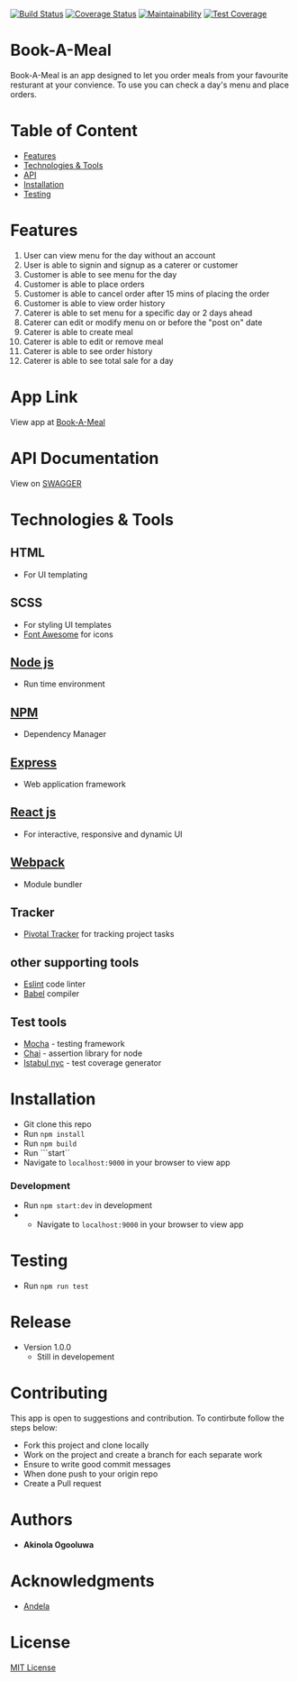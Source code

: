 
[![Build Status](https://travis-ci.org/rovilay/Book-A-Meal.svg?branch=develop)](https://travis-ci.org/rovilay/Book-A-Meal)
[![Coverage Status](https://coveralls.io/repos/github/rovilay/Book-A-Meal/badge.svg?branch=develop)](https://coveralls.io/github/rovilay/Book-A-Meal?branch=develop)
[![Maintainability](https://api.codeclimate.com/v1/badges/636939475b3c8d1d52c7/maintainability)](https://codeclimate.com/github/rovilay/Book-A-Meal/maintainability)
[![Test Coverage](https://api.codeclimate.com/v1/badges/636939475b3c8d1d52c7/test_coverage)](https://codeclimate.com/github/rovilay/Book-A-Meal/test_coverage)

# Book-A-Meal
Book-A-Meal is an app designed to let you order meals from your favourite resturant at your convience. To use you can check a day's menu and place orders.

# Table of Content
* [Features](features)
* [Technologies & Tools](#technologies-&-tools)
* [API](#api-documentation)
* [Installation](#installation)
* [Testing](#testing)



# Features
1. User can view menu for the day without an account
2. User is able to signin and signup as a caterer or customer
3. Customer is able to see menu for the day
4. Customer is able to place orders
5. Customer is able to cancel order after 15 mins of placing the order
6. Customer is able to view order history
7. Caterer is able to set menu for a specific day or 2 days ahead
8. Caterer can edit or modify menu on or before the "post on" date
9. Caterer is able to create meal
10. Caterer is able to edit or remove meal
11. Caterer is able to see order history
12. Caterer is able to see total sale for a day


# App Link
View app at [Book-A-Meal](https://book-me-a-meal.herokuapp.com/)

# API Documentation
View on [SWAGGER](https://book-me-a-meal.herokuapp.com/api/v1/api-docs)


# Technologies & Tools
## HTML
* For UI templating

## SCSS
* For styling UI templates
* [Font Awesome](https://fontawesome.com/) for icons

## [Node js](https://nodejs.org/en/)
* Run time environment

## [NPM](https://www.npmjs.com/)
* Dependency Manager

## [Express](https://expressjs.com/)
* Web application framework

## [React js](https://reactjs.org/)
* For interactive, responsive and dynamic UI

## [Webpack](https://webpack.js.org/)
* Module bundler

## Tracker
* [Pivotal Tracker](https://www.pivotaltracker.com/n/projects/2165680) for tracking project tasks

## other supporting tools
* [Eslint](https://eslint.org/) code linter
* [Babel](http://babeljs.io/) compiler

## Test tools
* [Mocha](https://mochajs.org/) - testing framework
* [Chai](http://www.chaijs.com/) - assertion library for node
* [Istabul nyc](https://istanbul.js.org/) - test coverage generator

# Installation
* Git clone this repo
* Run ```npm install```
* Run ```npm build```
* Run ```start``
* Navigate to ```localhost:9000``` in your browser to view app

### Development
* Run ```npm start:dev``` in development
* * Navigate to ```localhost:9000``` in your browser to view app

# Testing
* Run ```npm run test```


# Release
* Version 1.0.0
  * Still in developement

# Contributing
This app is open to suggestions and contribution. To contirbute follow the steps below:
* Fork this project and clone locally
* Work on the project and create a branch for each separate work
* Ensure to write good commit messages
* When done push to your origin repo
* Create a Pull request

# Authors
* **Akinola Ogooluwa**

# Acknowledgments
* [Andela](https://andela.com/)

# License
  [MIT License](https://opensource.org/licenses/MIT)
